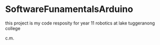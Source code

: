 # SoftwareFunamentalsArduino

this project is my code resposity for year 11 robotics at lake tuggeranong college

c.m.